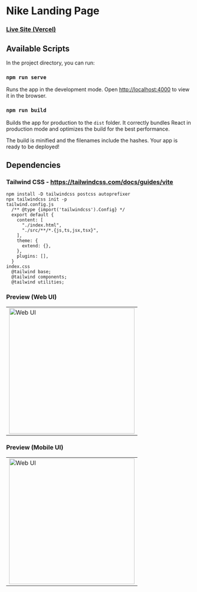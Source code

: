# Nike Landing Page

### [Live Site (Vercel)](https://nike-landing-page-ui.vercel.app/)

## Available Scripts

In the project directory, you can run:

### `npm run serve`

Runs the app in the development mode.
Open [http://localhost:4000](http://localhost:4000) to view it in the browser.

### `npm run build`

Builds the app for production to the `dist` folder.
It correctly bundles React in production mode and optimizes the build for the best performance.

The build is minified and the filenames include the hashes.
Your app is ready to be deployed!

## Dependencies

### Tailwind CSS - https://tailwindcss.com/docs/guides/vite
    npm install -D tailwindcss postcss autoprefixer
    npx tailwindcss init -p
    tailwind.config.js
      /** @type {import('tailwindcss').Config} */
      export default {
        content: [
          "./index.html",
          "./src/**/*.{js,ts,jsx,tsx}",
        ],
        theme: {
          extend: {},
        },
        plugins: [],
      }
    index.css
      @tailwind base;
      @tailwind components;
      @tailwind utilities;

### Preview (Web UI)
<table>
    <tr>
        <td><img src="https://github.com/chayan-1906/nike-landing-page-ui/assets/82430454/57f9a651-6a21-4b47-94bb-d3d3e5131f77" alt="Web UI" width="340px"></td>
    </tr>
</table>

### Preview (Mobile UI)
<table>
    <tr>
        <td><img src="https://github.com/chayan-1906/nike-landing-page-ui/assets/82430454/bfb57a91-ab8c-4c8f-af3f-9b2f3cd36caf" alt="Web UI" width="340px"></td>
    </tr>
</table>
